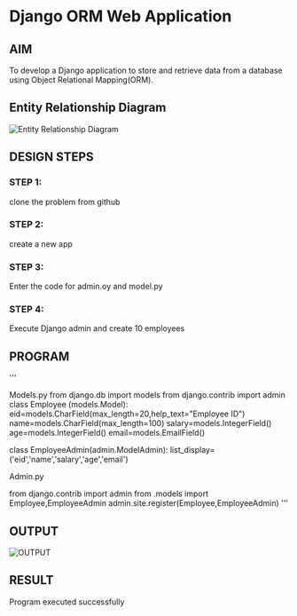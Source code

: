 # Django ORM Web Application

## AIM
To develop a Django application to store and retrieve data from a database using Object Relational Mapping(ORM).

## Entity Relationship Diagram

![Entity Relationship Diagram](./salary.png)

## DESIGN STEPS

### STEP 1:
clone the problem from github

### STEP 2:
create a new app

### STEP 3:
Enter the code for admin.oy and model.py

### STEP 4:
Execute Django admin and create 10 employees

## PROGRAM

'''

Models.py
from django.db import models
from django.contrib import admin
class Employee (models.Model):
    eid=models.CharField(max_length=20,help_text="Employee ID")
    name=models.CharField(max_length=100)
    salary=models.IntegerField()
    age=models.IntegerField()
    email=models.EmailField()

class EmployeeAdmin(admin.ModelAdmin):
    list_display=('eid','name','salary','age','email')

Admin.py

from django.contrib import admin
from .models import Employee,EmployeeAdmin
admin.site.register(Employee,EmployeeAdmin)
'''

## OUTPUT
 
![OUTPUT](./employee.png)

## RESULT

Program executed successfully